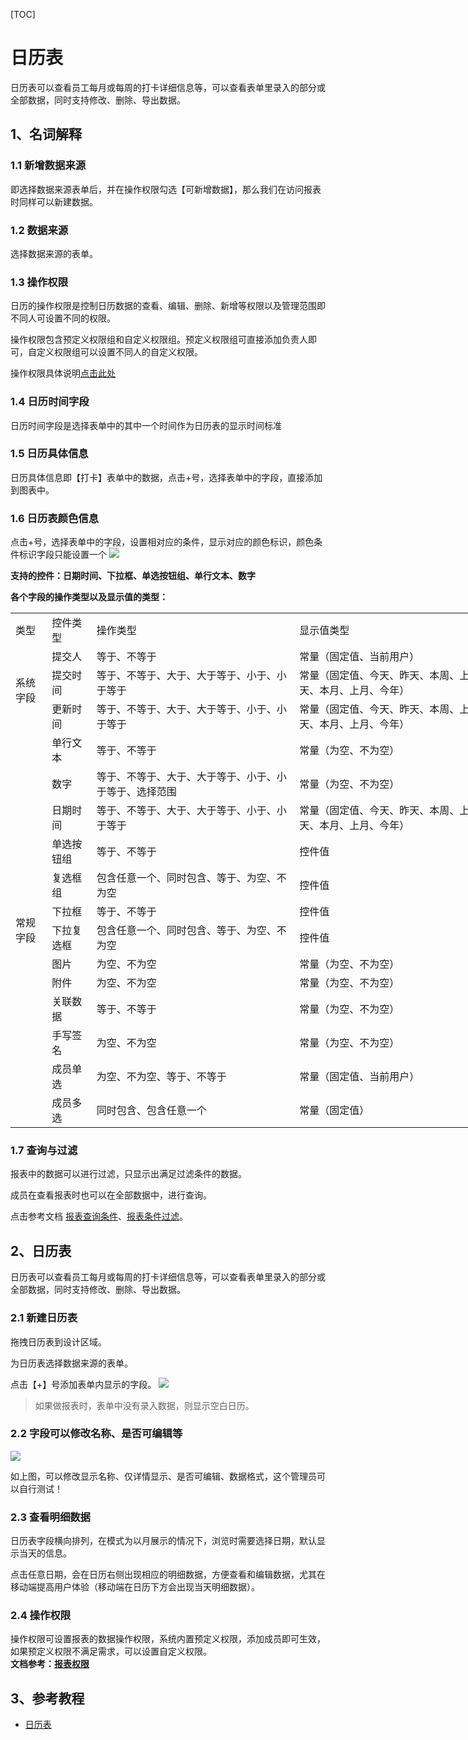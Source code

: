 [TOC]

# 日历表
日历表可以查看员工每月或每周的打卡详细信息等，可以查看表单里录入的部分或全部数据，同时支持修改、删除、导出数据。

## 1、名词解释

### 1.1 新增数据来源
即选择数据来源表单后，并在操作权限勾选【可新增数据】，那么我们在访问报表时同样可以新建数据。

### 1.2 数据来源
选择数据来源的表单。

### 1.3 操作权限
日历的操作权限是控制日历数据的查看、编辑、删除、新增等权限以及管理范围即不同人可设置不同的权限。

操作权限包含预定义权限组和自定义权限组。预定义权限组可直接添加负责人即可，自定义权限组可以设置不同人的自定义权限。

操作权限具体说明[点击此处](https://doc.baibaoyun.com/doc/10421)

### 1.4 日历时间字段
日历时间字段是选择表单中的其中一个时间作为日历表的显示时间标准

### 1.5 日历具体信息
日历具体信息即【打卡】表单中的数据，点击+号，选择表单中的字段，直接添加到图表中。

### 1.6 日历表颜色信息
点击+号，选择表单中的字段，设置相对应的条件，显示对应的颜色标识，颜色条件标识字段只能设置一个
![](http://docfiles.baibaoyun.com/FrslqfFzjTKVuatFIKwCAvzfeVNT)


**支持的控件：日期时间、下拉框、单选按钮组、单行文本、数字**

**各个字段的操作类型以及显示值的类型：**
<table width="879" style="width: 827px;">
    <colgroup>
        <col width="72" style="width:54.00pt;"/>
        <col width="92" style="width:69.00pt;"/>
        <col width="468" style="width:351.00pt;"/>
        <col width="541" style="width:405.75pt;"/>
    </colgroup>
    <tbody>
        <tr style="height:14.25pt;" class="firstRow">
            <td class="et3" width="54" style="">
                类型
            </td>
            <td class="et3" width="69" style="">
                控件类型
            </td>
            <td class="et3" width="351" style="">
                操作类型
            </td>
            <td class="et3" width="405" style="">
                显示值类型
            </td>
        </tr>
        <tr style="height:14.25pt;">
            <td rowspan="3" class="et4" style="">
                系统字段
            </td>
            <td class="et3">
                提交人
            </td>
            <td class="et3">
                等于、不等于
            </td>
            <td class="et3">
                常量（固定值、当前用户）
            </td>
        </tr>
        <tr style="height:14.25pt;">
            <td class="et3">
                提交时间
            </td>
            <td class="et6">
                等于、不等于、大于、大于等于、小于、小于等于
            </td>
            <td class="et6">
                常量（固定值、今天、昨天、本周、上周、过去七天、本月、上月、今年）
            </td>
        </tr>
        <tr style="height:14.25pt;">
            <td class="et3">
                更新时间
            </td>
            <td class="et6">
                等于、不等于、大于、大于等于、小于、小于等于
            </td>
            <td class="et6">
                常量（固定值、今天、昨天、本周、上周、过去七天、本月、上月、今年）
            </td>
        </tr>
        <tr style="height:14.25pt;">
            <td rowspan="13" class="et4" style="">
                常规字段
            </td>
            <td class="et3">
                单行文本
            </td>
            <td class="et3">
                等于、不等于
            </td>
            <td class="et3">
                常量（为空、不为空）
            </td>
        </tr>
        <tr style="height:14.25pt;">
            <td class="et3">
                数字
            </td>
            <td class="et6">
                等于、不等于、大于、大于等于、小于、小于等于、选择范围
            </td>
            <td class="et3">
                常量（为空、不为空）
            </td>
        </tr>
        <tr style="height:14.25pt;">
            <td class="et3">
                日期时间
            </td>
            <td class="et6">
                等于、不等于、大于、大于等于、小于、小于等于
            </td>
            <td class="et6">
                常量（固定值、今天、昨天、本周、上周、过去七天、本月、上月、今年）
            </td>
        </tr>
        <tr style="height:14.25pt;">
            <td class="et3">
                单选按钮组
            </td>
            <td class="et3">
                等于、不等于
            </td>
            <td class="et3">
                控件值
            </td>
        </tr>
        <tr style="height:14.25pt;">
            <td class="et3">
                复选框组
            </td>
            <td class="et3">
                包含任意一个、同时包含、等于、为空、不为空
            </td>
            <td class="et3">
                控件值
            </td>
        </tr>
        <tr style="height:14.25pt;">
            <td class="et3">
                下拉框
            </td>
            <td class="et3">
                等于、不等于
            </td>
            <td class="et3">
                控件值
            </td>
        </tr>
        <tr style="height:14.25pt;">
            <td class="et3">
                下拉复选框
            </td>
            <td class="et3">
                包含任意一个、同时包含、等于、为空、不为空
            </td>
            <td class="et3">
                控件值
            </td>
        </tr>
        <tr style="height:14.25pt;">
            <td class="et3">
                图片
            </td>
            <td class="et3">
                为空、不为空
            </td>
            <td class="et3">
                常量（为空、不为空）
            </td>
        </tr>
        <tr style="height:14.25pt;">
            <td class="et3">
                附件
            </td>
            <td class="et3">
                为空、不为空
            </td>
            <td class="et3">
                常量（为空、不为空）
            </td>
        </tr>
        <tr style="height:14.25pt;">
            <td class="et3">
                关联数据
            </td>
            <td class="et3">
                等于、不等于
            </td>
            <td class="et3">
                常量（为空、不为空）
            </td>
        </tr>
        <tr style="height:14.25pt;">
            <td class="et3">
                手写签名
            </td>
            <td class="et3">
                为空、不为空
            </td>
            <td class="et3">
                常量（为空、不为空）
            </td>
        </tr>
        <tr style="height:14.25pt;">
            <td class="et3">
                成员单选
            </td>
            <td class="et3">
                为空、不为空、等于、不等于
            </td>
            <td class="et3">
                常量（固定值、当前用户）
            </td>
        </tr>
        <tr style="height:14.25pt;">
            <td class="et3">
                成员多选
            </td>
            <td class="et3">
                同时包含、包含任意一个
            </td>
            <td class="et3">
                常量（固定值）
            </td>
        </tr>
    </tbody>
</table>

### 1.7 查询与过滤

报表中的数据可以进行过滤，只显示出满足过滤条件的数据。

成员在查看报表时也可以在全部数据中，进行查询。

点击参考文档 [报表查询条件](查询条件.md)、[报表条件过滤](条件过滤.md)。

## 2、日历表
日历表可以查看员工每月或每周的打卡详细信息等，可以查看表单里录入的部分或全部数据，同时支持修改、删除、导出数据。

### 2.1 新建日历表
拖拽日历表到设计区域。

为日历表选择数据来源的表单。

点击【+】号添加表单内显示的字段。
![](http://docfiles.baibaoyun.com/lnerjWMTOPlxc0JHl8K9NaxSZJcF)
> 如果做报表时，表单中没有录入数据，则显示空白日历。

### 2.2 字段可以修改名称、是否可编辑等
![](http://docfiles.baibaoyun.com/FpV1CZwgthT8tbXVdOGJyoy-NkrL)

如上图，可以修改显示名称、仅详情显示、是否可编辑、数据格式，这个管理员可以自行测试！

### 2.3 查看明细数据
日历表字段横向排列，在模式为以月展示的情况下，浏览时需要选择日期，默认显示当天的信息。

点击任意日期，会在日历右侧出现相应的明细数据，方便查看和编辑数据，尤其在移动端提高用户体验（移动端在日历下方会出现当天明细数据）。

### 2.4 操作权限
操作权限可设置报表的数据操作权限，系统内置预定义权限，添加成员即可生效，如果预定义权限不满足需求，可以设置自定义权限。<br>
**文档参考：[报表权限](https://doc.baibaoyun.com/doc/10421)**


## 3、参考教程
* [日历表](https://xue.baibaoyun.com/index/details/id/118)



